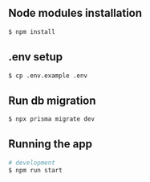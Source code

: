 ## Node modules installation

```bash
$ npm install
```

## .env setup

```bash
$ cp .env.example .env
```

## Run db migration

```bash
$ npx prisma migrate dev
```

## Running the app

```bash
# development
$ npm run start
```
